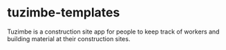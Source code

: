 # tuzimbe-templates
Tuzimbe is a construction site app for people to keep track of workers and building material at their construction sites.
